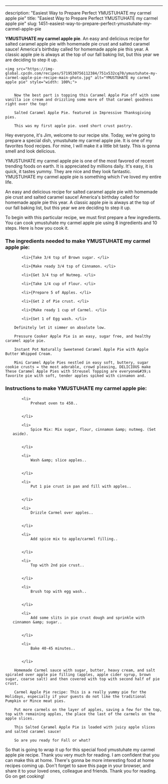 ---
description: "Easiest Way to Prepare Perfect YMUSTUHATE my carmel apple pie"
title: "Easiest Way to Prepare Perfect YMUSTUHATE my carmel apple pie"
slug: 1451-easiest-way-to-prepare-perfect-ymustuhate-my-carmel-apple-pie

<p>
	<strong>YMUSTUHATE my carmel apple pie</strong>. 
	An easy and delicious recipe for salted caramel apple pie with homemade pie crust and salted caramel sauce! America&#39;s birthday called for homemade apple pie this year. A classic apple pie is always at the top of our fall baking list, but this year we are deciding to step it up.
</p>
<p>
	
	<img src="https://img-global.cpcdn.com/recipes/5719530756112384/751x532cq70/ymustuhate-my-carmel-apple-pie-recipe-main-photo.jpg" alt="YMUSTUHATE my carmel apple pie" style="width: 100%;">
	
	
		Now the best part is topping this Caramel Apple Pie off with some vanilla ice cream and drizzling some more of that caramel goodness right over the top!
	
		Salted Caramel Apple Pie. featured in Impressive Thanksgiving pies.
	
		This was my first apple pie. used short crust pastry.
	
</p>
<p>
	Hey everyone, it's Jim, welcome to our recipe site. Today, we're going to prepare a special dish, ymustuhate my carmel apple pie. It is one of my favorites food recipes. For mine, I will make it a little bit tasty. This is gonna smell and look delicious.
</p>
	
<p>
	YMUSTUHATE my carmel apple pie is one of the most favored of recent trending foods on earth. It is appreciated by millions daily. It's easy, it is quick, it tastes yummy. They are nice and they look fantastic. YMUSTUHATE my carmel apple pie is something which I've loved my entire life.
</p>
<p>
	An easy and delicious recipe for salted caramel apple pie with homemade pie crust and salted caramel sauce! America&#39;s birthday called for homemade apple pie this year. A classic apple pie is always at the top of our fall baking list, but this year we are deciding to step it up.
</p>

<p>
To begin with this particular recipe, we must first prepare a few ingredients. You can cook ymustuhate my carmel apple pie using 8 ingredients and 10 steps. Here is how you cook it.
</p>

<h3>The ingredients needed to make YMUSTUHATE my carmel apple pie:</h3>

<ol>
	
		<li>{Take 3/4 tsp of Brown sugar. </li>
	
		<li>{Make ready 3/4 tsp of Cinnamon. </li>
	
		<li>{Get 3/4 tsp of Nutmeg. </li>
	
		<li>{Take 1/4 cup of Flour. </li>
	
		<li>{Prepare 5 of Apples. </li>
	
		<li>{Get 2 of Pie crust. </li>
	
		<li>{Make ready 1 cup of Carmel. </li>
	
		<li>{Get 1 of Egg wash. </li>
	
</ol>
<p>
	
		Definitely let it simmer on absolute low.
	
		Pressure Cooker Apple Pie is an easy, sugar free, and healthy caramel apple pie.
	
		Instant Pot Naturally Sweetened Caramel Apple Pie with Apple Butter Whipped Cream.
	
		Mini Caramel Apple Pies nestled in easy soft, buttery, sugar cookie crusts = the most adorable, crowd pleasing, DELICIOUS make These Caramel Apple Pies with Streusel Topping are everyone&#39;s favorite pie with soft, tender apples spiked with cinnamon and.
	
</p>

<h3>Instructions to make YMUSTUHATE my carmel apple pie:</h3>

<ol>
	
		<li>
			Preheat oven to 450..
			
			
		</li>
	
		<li>
			Spice Mix: Mix sugar, flour, cinnamon &amp; nutmeg. (Set aside).
			
			
		</li>
	
		<li>
			Wash &amp; slice apples..
			
			
		</li>
	
		<li>
			Put 1 pie crust in pan and fill with apples..
			
			
		</li>
	
		<li>
			Drizzle Carmel over apples..
			
			
		</li>
	
		<li>
			Add spice mix to apple/carmel filling..
			
			
		</li>
	
		<li>
			Top with 2nd pie crust..
			
			
		</li>
	
		<li>
			Brush top with egg wash..
			
			
		</li>
	
		<li>
			Add some slits in pie crust dough and sprinkle with cinnamon &amp; sugar..
			
			
		</li>
	
		<li>
			Bake 40-45 minutes..
			
			
		</li>
	
</ol>

<p>
	
		Homemade Carmel sauce with sugar, butter, heavy cream, and salt spiraled over apple pie filling (apples, apple cider syrup, brown sugar, coarse salt) and then covered with top with second half of pie crust.
	
		Carmel Apple Pie recipe: This is a really yummy pie for the Holidays, especially if your guests do not like the traditional Pumpkin or Mince meat pies.
	
		Put more carmels on the layer of apples, saving a few for the top, top with remaining apples, the place the last of the carmels on the apple slices.
	
		This Salted Caramel Apple Pie is loaded with juicy apple slices and salted caramel sauce!
	
		So are you ready for Fall or what?
	
</p>

<p>
	So that is going to wrap it up for this special food ymustuhate my carmel apple pie recipe. Thank you very much for reading. I am confident that you can make this at home. There's gonna be more interesting food at home recipes coming up. Don't forget to save this page in your browser, and share it to your loved ones, colleague and friends. Thank you for reading. Go on get cooking!
</p>
